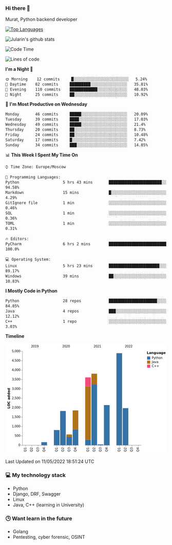 ### Hi there 👋

Murat, Python backend developer

[![Top Languages](https://github-readme-stats.vercel.app/api/top-langs/?username=Jularin&layout=compact)]()

![Jularin's github stats](https://github-readme-stats.vercel.app/api?username=Jularin&show_icons=true&include_all_commits=true&count_private=true)

<!--START_SECTION:waka-->
![Code Time](http://img.shields.io/badge/Code%20Time-0-blue)

![Lines of code](https://img.shields.io/badge/From%20Hello%20World%20I%27ve%20Written-22%20Thousand%20lines%20of%20code-blue)

**I'm a Night 🦉** 

```text
🌞 Morning    12 commits     █░░░░░░░░░░░░░░░░░░░░░░░░   5.24% 
🌆 Daytime    82 commits     █████████░░░░░░░░░░░░░░░░   35.81% 
🌃 Evening    110 commits    ████████████░░░░░░░░░░░░░   48.03% 
🌙 Night      25 commits     ██░░░░░░░░░░░░░░░░░░░░░░░   10.92%

```
📅 **I'm Most Productive on Wednesday** 

```text
Monday       46 commits     █████░░░░░░░░░░░░░░░░░░░░   20.09% 
Tuesday      39 commits     ████░░░░░░░░░░░░░░░░░░░░░   17.03% 
Wednesday    49 commits     █████░░░░░░░░░░░░░░░░░░░░   21.4% 
Thursday     20 commits     ██░░░░░░░░░░░░░░░░░░░░░░░   8.73% 
Friday       24 commits     ██░░░░░░░░░░░░░░░░░░░░░░░   10.48% 
Saturday     17 commits     █░░░░░░░░░░░░░░░░░░░░░░░░   7.42% 
Sunday       34 commits     ███░░░░░░░░░░░░░░░░░░░░░░   14.85%

```


📊 **This Week I Spent My Time On** 

```text
⌚︎ Time Zone: Europe/Moscow

💬 Programming Languages: 
Python                   5 hrs 43 mins       ███████████████████████░░   94.58% 
Markdown                 15 mins             █░░░░░░░░░░░░░░░░░░░░░░░░   4.29% 
GitIgnore file           1 min               ░░░░░░░░░░░░░░░░░░░░░░░░░   0.46% 
SQL                      1 min               ░░░░░░░░░░░░░░░░░░░░░░░░░   0.36% 
TOML                     1 min               ░░░░░░░░░░░░░░░░░░░░░░░░░   0.31%

🔥 Editors: 
PyCharm                  6 hrs 2 mins        █████████████████████████   100.0%

💻 Operating System: 
Linux                    5 hrs 23 mins       ██████████████████████░░░   89.17% 
Windows                  39 mins             ██░░░░░░░░░░░░░░░░░░░░░░░   10.83%

```

**I Mostly Code in Python** 

```text
Python                   28 repos            █████████████████████░░░░   84.85% 
Java                     4 repos             ███░░░░░░░░░░░░░░░░░░░░░░   12.12% 
C++                      1 repo              ░░░░░░░░░░░░░░░░░░░░░░░░░   3.03%

```


**Timeline**

![Chart not found](https://raw.githubusercontent.com/Jularin/Jularin/main/charts/bar_graph.png) 


 Last Updated on 11/05/2022 18:51:24 UTC
<!--END_SECTION:waka-->

### 💻 My technology stack
 - Python
 - Django, DRF, Swagger
 - Linux 
 - Java, C++ (learning in University)

### 🕒 Want learn in the future
 - Golang
 - Pentesting, cyber forensic, OSINT
